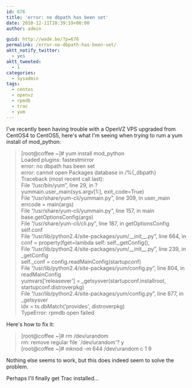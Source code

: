 ```yaml
---
id: 676
title: 'error: no dbpath has been set'
date: 2010-12-11T20:39:19+00:00
author: admin

guid: http://wade.be/?p=676
permalink: /error-no-dbpath-has-been-set/
aktt_notify_twitter:
  - yes
aktt_tweeted:
  - 1
categories:
  - Sysadmin
tags:
  - centos
  - openvz
  - rpmdb
  - trac
  - yum
---
```

<div id="_mcePaste">
  I've recently been having trouble with a OpenVZ VPS upgraded from CentOS4 to CentOS5, here's what I'm seeing when trying to rum a yum install of mod_python:
</div>

> <div>
>   [root@coffee ~]# yum install mod_python
> </div>
> 
> <div id="_mcePaste">
>   Loaded plugins: fastestmirror
> </div>
> 
> <div id="_mcePaste">
>   error: no dbpath has been set
> </div>
> 
> <div id="_mcePaste">
>   error: cannot open Packages database in /%{_dbpath}
> </div>
> 
> <div id="_mcePaste">
>   Traceback (most recent call last):
> </div>
> 
> <div id="_mcePaste">
>   File &#8220;/usr/bin/yum&#8221;, line 29, in ?
> </div>
> 
> <div id="_mcePaste">
>   yummain.user_main(sys.argv[1:], exit_code=True)
> </div>
> 
> <div id="_mcePaste">
>   File &#8220;/usr/share/yum-cli/yummain.py&#8221;, line 309, in user_main
> </div>
> 
> <div id="_mcePaste">
>   errcode = main(args)
> </div>
> 
> <div id="_mcePaste">
>   File &#8220;/usr/share/yum-cli/yummain.py&#8221;, line 157, in main
> </div>
> 
> <div id="_mcePaste">
>   base.getOptionsConfig(args)
> </div>
> 
> <div id="_mcePaste">
>   File &#8220;/usr/share/yum-cli/cli.py&#8221;, line 187, in getOptionsConfig
> </div>
> 
> <div id="_mcePaste">
>   self.conf
> </div>
> 
> <div id="_mcePaste">
>   File &#8220;/usr/lib/python2.4/site-packages/yum/__init__.py&#8221;, line 664, in <lambda>
> </div>
> 
> <div id="_mcePaste">
>   conf = property(fget=lambda self: self._getConfig(),
> </div>
> 
> <div id="_mcePaste">
>   File &#8220;/usr/lib/python2.4/site-packages/yum/__init__.py&#8221;, line 239, in _getConfig
> </div>
> 
> <div id="_mcePaste">
>   self._conf = config.readMainConfig(startupconf)
> </div>
> 
> <div id="_mcePaste">
>   File &#8220;/usr/lib/python2.4/site-packages/yum/config.py&#8221;, line 804, in readMainConfig
> </div>
> 
> <div id="_mcePaste">
>   yumvars[&#8216;releasever'] = _getsysver(startupconf.installroot, startupconf.distroverpkg)
> </div>
> 
> <div id="_mcePaste">
>   File &#8220;/usr/lib/python2.4/site-packages/yum/config.py&#8221;, line 877, in _getsysver
> </div>
> 
> <div id="_mcePaste">
>   idx = ts.dbMatch(&#8216;provides', distroverpkg)
> </div>
> 
> <div id="_mcePaste">
>   TypeError: rpmdb open failed
> </div>

<div>
  Here's how to fix it:
</div>

> <div>
>   [root@coffee ~]# rm /dev/urandom
> </div>
> 
> <div id="_mcePaste">
>   rm: remove regular file `/dev/urandom'? y
> </div>
> 
> <div id="_mcePaste">
>   [root@coffee ~]# mknod -m 644 /dev/urandom c 1 9
> </div>

<p class="lead">
  Nothing else seems to work, but this does indeed seem to solve the problem.
</p>

Perhaps I'll finally get Trac installed&#8230;